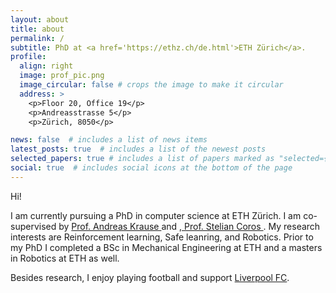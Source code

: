 ```yaml
---
layout: about
title: about
permalink: /
subtitle: PhD at <a href='https://ethz.ch/de.html'>ETH Zürich</a>.
profile:
  align: right
  image: prof_pic.png
  image_circular: false # crops the image to make it circular
  address: >
    <p>Floor 20, Office 19</p>
    <p>Andreasstrasse 5</p>
    <p>Zürich, 8050</p>

news: false  # includes a list of news items
latest_posts: true  # includes a list of the newest posts
selected_papers: true # includes a list of papers marked as "selected={true}"
social: true  # includes social icons at the bottom of the page
---
```


Hi! 

I am currently pursuing a PhD in computer science at ETH Zürich. I am co-supervised by <a href="https://las.inf.ethz.ch/krausea"> Prof. Andreas Krause </a> and <a href="http://crl.ethz.ch/people/coros/index.html">, Prof. Stelian Coros </a>. 
My research interests are Reinforcement learning, Safe leanring, and Robotics. Prior to my PhD I completed a BSc in Mechanical Engineering at ETH and a masters in Robotics at ETH as well.

Besides research, I enjoy playing football and support <a href='https://www.liverpoolfc.com/'>Liverpool FC</a>. 

